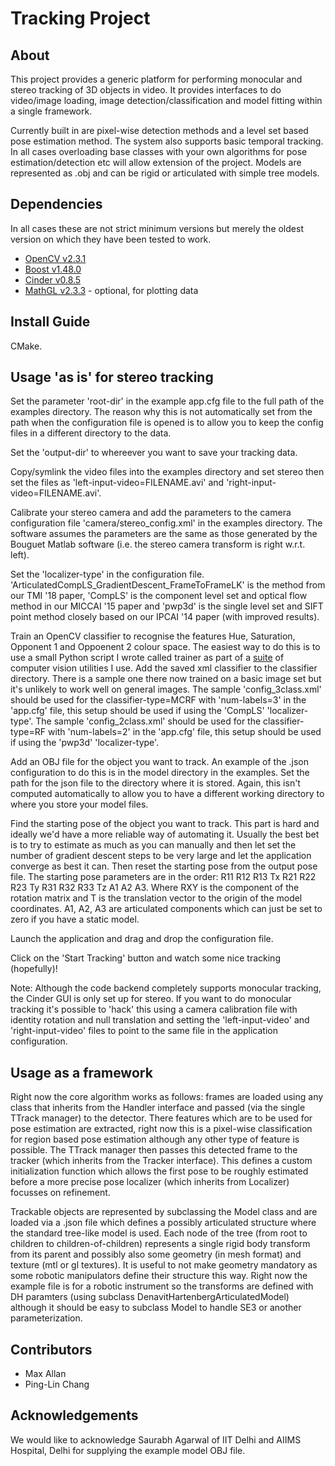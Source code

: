Tracking Project
================

About
-----

This project provides a generic platform for performing monocular and stereo
tracking of 3D objects in video. It provides interfaces to do video/image loading,
image detection/classification and model fitting within a single framework. 

Currently built in are pixel-wise detection methods and a level set based pose estimation method. The system 
also supports basic temporal tracking. In all cases overloading base classes with your own algorithms for pose 
estimation/detection etc will allow extension of the project. Models are represented as .obj and can be rigid or articulated with 
simple tree models.

Dependencies
------------

In all cases these are not strict minimum versions but merely the oldest version on which they have been tested to work.

* [OpenCV v2.3.1](http://opencv.org/downloads.html) 
* [Boost v1.48.0](http://www.boost.org/users/download/)
* [Cinder v0.8.5](https://github.com/cinder/Cinder)
* [MathGL v2.3.3](http://mathgl.sourceforge.net/doc_en/Main.html) - optional, for plotting data

Install Guide
-------------

CMake.

Usage 'as is' for stereo tracking
---------------------------------

Set the parameter 'root-dir' in the example app.cfg file to the full path of the examples directory. The reason why this is not automatically set from the path when the configuration file is opened is to allow you to keep the config files in a different directory to the data.

Set the 'output-dir' to whereever you want to save your tracking data.

Copy/symlink the video files into the examples directory and set stereo then set the files as 'left-input-video=FILENAME.avi' and 'right-input-video=FILENAME.avi'.

Calibrate your stereo camera and add the parameters to the camera configuration file 'camera/stereo_config.xml' in the examples directory. The software assumes the parameters are the same as those generated by the Bouguet Matlab software (i.e. the stereo camera transform is right w.r.t. left).

Set the 'localizer-type' in the configuration file. 'ArticulatedCompLS_GradientDescent_FrameToFrameLK' is the method from our TMI '18 paper, 'CompLS' is the component level set and optical flow method in our MICCAI '15 paper and 'pwp3d' is the single level set and SIFT point method closely based on our IPCAI '14 paper (with improved results).

Train an OpenCV classifier to recognise the features Hue, Saturation, Opponent 1 and Oppoenent 2 colour space. The easiest way to do this is to use a small Python script I wrote called trainer as part of a [suite](https://github.com/maximilianallan/cv_utils) of computer vision utilities I use. Add the saved xml classifier to the classifier directory. There is a sample one there now trained on a basic image set but it's unlikely to work well on general images. The sample 'config_3class.xml' should be used for the classifier-type=MCRF with 'num-labels=3' in the 'app.cfg' file, this setup should be used if using the 'CompLS' 'localizer-type'. The sample 'config_2class.xml' should be used for the classifier-type=RF with 'num-labels=2' in the 'app.cfg' file, this setup should be used if using the 'pwp3d' 'localizer-type'.

Add an OBJ file for the object you want to track. An example of the .json configuration to do this is in the model directory in the examples. Set the path for the json file to the directory where it is stored. Again, this isn't computed automatically to allow you to have a different working directory to where you store your model files.

Find the starting pose of the object you want to track. This part is hard and ideally we'd have a more reliable way of automating it. Usually the best bet is to try to estimate as much as you can manually and then let set the number of gradient descent steps to be very large and let the application converge as best it can. Then reset the starting pose from the output pose file. The starting pose parameters are in the order: R11 R12 R13 Tx R21 R22 R23 Ty R31 R32 R33 Tz A1 A2 A3. Where RXY is the component of the rotation matrix and T is the translation vector to the origin of the model coordinates. A1, A2, A3 are articulated components which can just be set to zero if you have a static model.

Launch the application and drag and drop the configuration file.

Click on the 'Start Tracking' button and watch some nice tracking (hopefully)!

Note: Although the code backend completely supports monocular tracking, the Cinder GUI is only set up for stereo. If you want to do monocular tracking it's possible to 'hack' this using a camera calibration file with identity rotation and null translation and setting the 'left-input-video' and 'right-input-video' files to point to the same file in the application configuration.


Usage as a framework
--------------------

Right now the core algorithm works as follows: frames are loaded using any class that inherits from the Handler interface and passed (via the single TTrack manager) to the detector. There features which are to be used for pose estimation are extracted, right now this is a pixel-wise classification for region based pose estimation although any other type of feature is possible. The TTrack manager then passes this detected frame to the tracker (which inherits from the Tracker interface). This defines a custom initialization function which allows the first pose to be roughly estimated before a more precise pose localizer (which inherits from Localizer) focusses on refinement. 

Trackable objects are represented by subclassing the Model class and are loaded via a .json file which defines a possibly articulated structure where the standard tree-like model is used. Each node of the tree (from root to children to children-of-children) represents a single rigid body transform from its parent and possibly also some geometry (in mesh format) and texture (mtl or gl textures). It is useful to not make geometry mandatory as some robotic manipulators define their structure this way. Right now the example file is for a robotic instrument so the transforms are defined with DH paramters (using subclass DenavitHartenbergArticulatedModel) although it should be easy to subclass Model to handle SE3 or another parameterization.

Contributors
------------

* Max Allan
* Ping-Lin Chang


Acknowledgements
----------------

We would like to acknowledge Saurabh Agarwal of IIT Delhi and AIIMS Hospital, Delhi for supplying the example model OBJ file.
